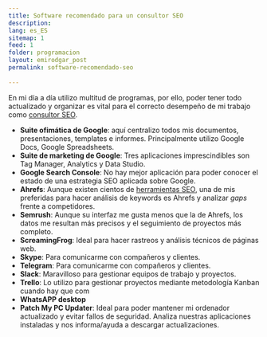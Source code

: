 ```yaml
---
title: Software recomendado para un consultor SEO
description: 
lang: es_ES
sitemap: 1
feed: 1
folder: programacion
layout: emirodgar_post
permalink: software-recomendado-seo
  
---
```


En mi día a día utilizo multitud de programas, por ello, poder tener todo actualizado y organizar es vital para el correcto desempeño de mi trabajo como [consultor SEO](https://emirodgar.com/consultor-seo).



 - **Suite ofimática de Google**: aquí centralizo todos mis documentos, presentaciones, templates e informes. Principalmente utilizo Google Docs, Google Spreadsheets.
 - **Suite de marketing de Google**: Tres aplicaciones imprescindibles son Tag Manager, Analytics y Data Studio. 
 - **Google Search Console**: No hay mejor aplicación para poder conocer el estado de una estrategia SEO aplicada sobre Google.
 - **Ahrefs**: Aunque existen cientos de [herramientas SEO](https://emirodgar.com/herramientas-seo-gratis), una de mis preferidas para hacer análisis de keywords es Ahrefs y analizar *gaps* frente a competidores.
 - **Semrush**: Aunque su interfaz me gusta menos que la de Ahrefs, los datos me resultan más precisos y el seguimiento de proyectos más completo.
 - **ScreamingFrog**: Ideal para hacer rastreos y análisis técnicos de páginas web.
 - **Skype**: Para comunicarme con compañeros y clientes.
 - **Telegram**: Para comunicarme con compañeros y clientes.
 - **Slack**: Maravilloso para gestionar equipos de trabajo y proyectos.
 - **Trello**: Lo utilizo para gestionar proyectos mediante metodología Kanban cuando hay que com
 - **WhatsAPP desktop**
 - **Patch My PC Updater**: Ideal para poder mantener mi ordenador actualizado y evitar fallos de seguridad. Analiza nuestras aplicaciones instaladas y nos informa/ayuda a descargar actualizaciones.

<!--stackedit_data:
eyJoaXN0b3J5IjpbMTAzNjE4Mzc0OF19
-->